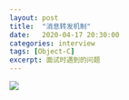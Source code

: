 ```yaml
---
layout: post
title:  "消息转发机制"
date:   2020-04-17 20:30:00
categories: interview
tags: [Object-C]
excerpt: 面试时遇到的问题
---
```





![](https://tva1.sinaimg.cn/large/007S8ZIlly1gdyza6p5xxj31680i741r.jpg)

